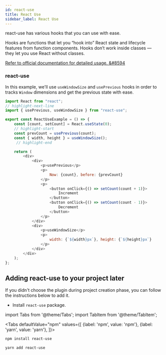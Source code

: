 ```yaml
---
id: react-use
title: React Use
sidebar_label: React Use
---
```

  
react-use has various hooks that you can use with ease.

Hooks are functions that let you “hook into” React state and lifecycle features from function components. Hooks don’t work inside classes — they let you use React without classes.

[Refer to official documentation for detailed usage. &#8594](https://github.com/streamich/react-use)

### react-use

In this example, we'll use `useWindowSize` and  `usePrevious` hooks in order to  tracks `Window` dimensions and get the previous state with ease.

```js
import React from "react";
// highlight-next-line
import { usePrevious, useWindowSize } from "react-use";

export const ReactUseExample = () => {
    const [count, setCount] = React.useState(0);
    // highlight-start
    const prevCount = usePrevious(count);
    const { width, height } = useWindowSize();
     // highlight-end

    return (
        <div>
            <div>
                <p>usePrevious</p>
                <p>
                    Now: {count}, before: {prevCount}
                </p>
                <p>
                    <button onClick={() => setCount(count + 1)}>
                        Increment
                    </button>
                    <button onClick={() => setCount(count - 1)}>
                        Decrement
                    </button>
                </p>
            </div>
            <div>
                <p>useWindowSize</p>
                <p>
                    width: {`${width}px`}, height: {`${height}px`}
                </p>
            </div>
        </div>
    );
};
```


## Adding react-use to your project later

If you didn't choose the plugin during project creation phase, you can follow the instructions below to add it.

- Install `react-use` package.

import Tabs from '@theme/Tabs';
import TabItem from '@theme/TabItem';

<Tabs
  defaultValue="npm"
  values={[
    {label: 'npm', value: 'npm'},
    {label: 'yarn', value: 'yarn'},
  ]}>
  <TabItem value="npm">

```bash
npm install react-use
```

  </TabItem>
  <TabItem value="yarn">

```bash
yarn add react-use
```

  </TabItem>
</Tabs>
